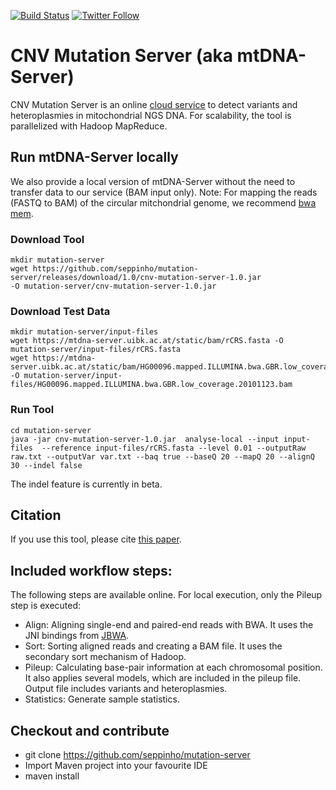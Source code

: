 [![Build Status](https://travis-ci.org/seppinho/mutation-server.svg?branch=master)](https://travis-ci.org/seppinho/mutation-server)
[![Twitter Follow](https://img.shields.io/twitter/follow/mtdnaserver.svg?style=social&label=Follow)](https://twitter.com/mtdnaserver)

# CNV Mutation Server (aka mtDNA-Server)

CNV Mutation Server is an online [cloud service](https://mtdna-server.uibk.ac.at) to detect variants and heteroplasmies in mitochondrial NGS DNA. For scalability, the tool is parallelized with Hadoop MapReduce. 

## Run mtDNA-Server locally

We also provide a local version of mtDNA-Server without the need to transfer data to our service (BAM input only). Note: For mapping the reads (FASTQ to BAM) of the circular mitchondrial genome, we recommend [bwa mem](https://github.com/lh3/bwa). 

### Download Tool
```
mkdir mutation-server
wget https://github.com/seppinho/mutation-server/releases/download/1.0/cnv-mutation-server-1.0.jar 
-O mutation-server/cnv-mutation-server-1.0.jar
```
### Download Test Data

```
mkdir mutation-server/input-files
wget https://mtdna-server.uibk.ac.at/static/bam/rCRS.fasta -O mutation-server/input-files/rCRS.fasta
wget https://mtdna-server.uibk.ac.at/static/bam/HG00096.mapped.ILLUMINA.bwa.GBR.low_coverage.20101123.bam  -O mutation-server/input-files/HG00096.mapped.ILLUMINA.bwa.GBR.low_coverage.20101123.bam
```
### Run Tool
```
cd mutation-server
java -jar cnv-mutation-server-1.0.jar  analyse-local --input input-files  --reference input-files/rCRS.fasta --level 0.01 --outputRaw raw.txt --outputVar var.txt --baq true --baseQ 20 --mapQ 20 --alignQ 30 --indel false
```
The indel feature is currently in beta. 

## Citation

If you use this tool, please cite [this paper](http://nar.oxfordjournals.org/content/early/2016/04/15/nar.gkw247.full).

## Included workflow steps:

The following steps are available online. For local execution, only the Pileup step is executed:

* Align: Aligning single-end and paired-end reads with BWA. It uses the JNI bindings from [JBWA](https://github.com/lindenb/jbwa). 
* Sort: Sorting aligned reads and creating a BAM file. It uses the secondary sort mechanism of Hadoop. 
* Pileup: Calculating base-pair information at each chromosomal position. It also applies several models, which are included in the pileup file. Output file includes variants and heteroplasmies.
* Statistics: Generate sample statistics.

## Checkout and contribute
* git clone https://github.com/seppinho/mutation-server
* Import Maven project into your favourite IDE
* maven install

